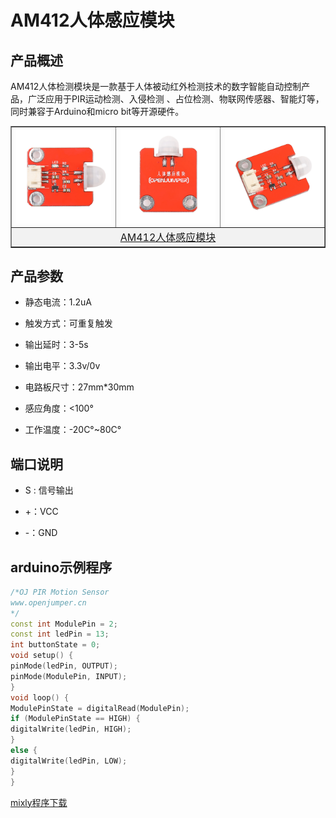 # AM412人体感应模块

## 产品概述

AM412人体检测模块是一款基于人体被动红外检测技术的数字智能自动控制产品，广泛应用于PIR运动检测、入侵检测 、占位检测、物联网传感器、智能灯等，同时兼容于Arduino和micro bit等开源硬件。

<table border="1">

<tr>
  <td align="center"><img src="../img/OJFF39/01.jpg" /></td>
  <td align="center"><img src="../img/OJFF39/02.jpg" /></td>
  <td align="center"><img src="../img/OJFF39/03.jpg" /></td>
</tr>
<tr>
  <td style="background-color:rgb(232,232,232,0.5) "colspan="3" align="center"> <a href="https://item.taobao.com/item.htm?id=600137767112"><font style="font-size:16px">AM412人体感应模块</font></a></td>
</tr>
</table>

## 产品参数

+ 静态电流：1.2uA

+ 触发方式：可重复触发

+ 输出延时：3-5s

+ 输出电平：3.3v/0v

+ 电路板尺寸：27mm*30mm

+ 感应角度：<100°

+ 工作温度：-20C°~80C°

## 端口说明

+ S : 信号输出

+ +：VCC

+ -：GND

## arduino示例程序
```C++
/*OJ PIR Motion Sensor
www.openjumper.cn
*/
const int ModulePin = 2;
const int ledPin = 13;
int buttonState = 0;
void setup() {
pinMode(ledPin, OUTPUT);
pinMode(ModulePin, INPUT);
}
void loop() {
ModulePinState = digitalRead(ModulePin);
if (ModulePinState == HIGH) {
digitalWrite(ledPin, HIGH);
}
else {
digitalWrite(ledPin, LOW);
}
}
```

[mixly程序下载](http://download.openjumper.cn/mixly/am412.mix)